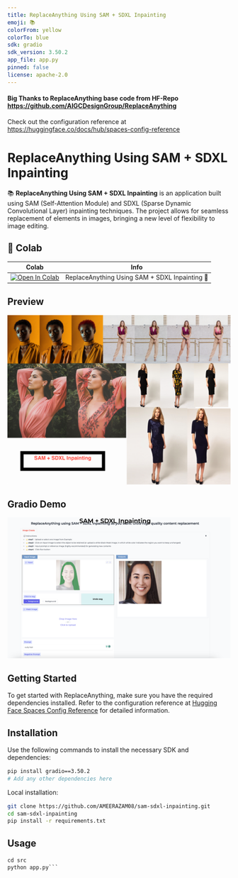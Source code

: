 ```yaml
---
title: ReplaceAnything Using SAM + SDXL Inpainting
emoji: 📚
colorFrom: yellow
colorTo: blue
sdk: gradio
sdk_version: 3.50.2
app_file: app.py
pinned: false
license: apache-2.0
---
```

#### Big Thanks to ReplaceAnything base code from HF-Repo https://github.com/AIGCDesignGroup/ReplaceAnything
Check out the configuration reference at https://huggingface.co/docs/hub/spaces-config-reference

# ReplaceAnything Using SAM + SDXL Inpainting

📚 **ReplaceAnything Using SAM + SDXL Inpainting** is an application built using SAM (Self-Attention Module) and SDXL (Sparse Dynamic Convolutional Layer) inpainting techniques. The project allows for seamless replacement of elements in images, bringing a new level of flexibility to image editing.



## 🦒 Colab

| Colab | Info
| --- | --- |
[![Open In Colab](https://colab.research.google.com/assets/colab-badge.svg)](https://colab.research.google.com/drive/1jmlXhiYdGdXp-zQ8wX2x6Ci1FWJ9HTuu?usp=sharing) | ReplaceAnything Using SAM + SDXL Inpainting 🚀

## Preview

![ReplaceAnything Using SAM SDXL Inpainting App](imgs/model-in-gold-fashion.png)

## Gradio Demo

![ReplaceAnything Using SAM SDXL Inpainting App](imgs/demo.png)

## Getting Started

To get started with ReplaceAnything, make sure you have the required dependencies installed. Refer to the configuration reference at [Hugging Face Spaces Config Reference](https://huggingface.co/docs/hub/spaces-config-reference) for detailed information.

## Installation

Use the following commands to install the necessary SDK and dependencies:

```bash
pip install gradio==3.50.2
# Add any other dependencies here
```
Local installation:

```bash
git clone https://github.com/AMEERAZAM08/sam-sdxl-inpainting.git
cd sam-sdxl-inpainting
pip install -r requirements.txt
```

## Usage

```
cd src
python app.py```



